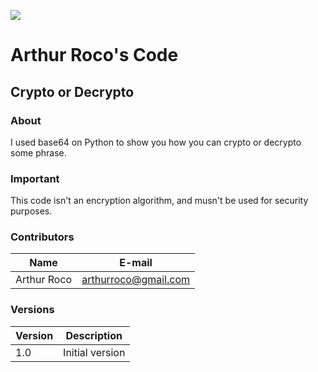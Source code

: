 [![](https://drive.google.com/file/d/1t4o3ErGyCG2-aDisGdwQYFT7_kQTQTk8/view)](https://drive.google.com/file/d/1t4o3ErGyCG2-aDisGdwQYFT7_kQTQTk8/view?usp=sharing)

# Arthur Roco's Code
## Crypto or Decrypto
### About
I used base64 on Python to show you how you can crypto or decrypto some phrase.

### Important
This code isn't an encryption algorithm, and musn't be used for security purposes.

### Contributors
|Name| E-mail |
|----|-----|
| Arthur Roco | arthurroco@gmail.com |

### Versions
| Version | Description |
|------| -------|
| 1.0 | Initial version |
